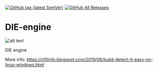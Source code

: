 [![GitHub tag (latest SemVer)](https://img.shields.io/github/tag/horsicq/DIE-engine.svg)](https://github.com/horsicq/DIE-engine/releases)
[![GitHub All Releases](https://img.shields.io/github/downloads/horsicq/DIE-engine/total.svg)](https://github.com/horsicq/DIE-engine/releases)

DIE-engine
==========

![alt text](https://github.com/jha334201553/DIE-engine/Detect-It-Easy/screenshot.jpg "Screenshot")

DIE engine

More info: https://n10info.blogspot.com/2019/06/build-detect-it-easy-on-linux-windows.html

